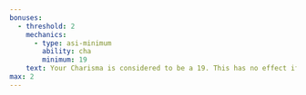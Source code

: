 ```yaml
---
bonuses:
  - threshold: 2
    mechanics:
      - type: asi-minimum
        ability: cha
        minimum: 19
    text: Your Charisma is considered to be a 19. This has no effect if your Charisma is higher than 19.
max: 2
---
```

